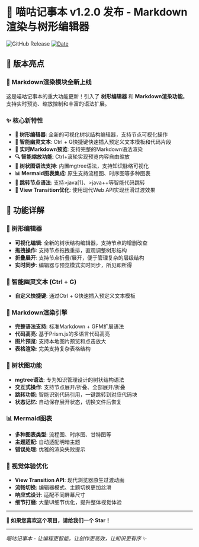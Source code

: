 # 🎉 喵咕记事本 v1.2.0 发布 - Markdown渲染与树形编辑器

![GitHub Release](https://img.shields.io/badge/release-v1.2.0-green) [![Date](https://img.shields.io/badge/date-2025--01--04-blue)](https://github.com/hhyufan/miaogu-ide)

## 🚀 版本亮点

### 📝 Markdown渲染模块全新上线

这是喵咕记事本的重大功能更新！引入了 **树形编辑器** 和 **Markdown渲染功能**。支持实时预览、缩放控制和丰富的语法扩展。

### ✨ 核心新特性

- **🌳 树形编辑器**: 全新的可视化树状结构编辑器，支持节点可视化操作
- **👻 智能幽灵文本**: Ctrl + G快捷键快速插入预定义文本模板和代码片段
- **📖 实时Markdown预览**: 支持完整的Markdown语法渲染
- **🔍 智能缩放功能**: Ctrl+滚轮实现预览内容自由缩放
- **🌳 树状图语法支持**: 内置mgtree语法，支持知识脉络可视化
- **📊 Mermaid图表集成**: 原生支持流程图、时序图等多种图表
- **🎯 跳转节点语法**: 支持>java[1]、>java++等智能代码跳转
- **🎨 View Transition优化**: 使用现代Web API实现丝滑过渡效果

## 📝 功能详解

### 🌳 树形编辑器

- **可视化编辑**: 全新的树状结构编辑器，支持节点的增删改查
- **拖拽操作**: 支持节点拖拽重排，直观调整树形结构
- **折叠展开**: 支持节点折叠/展开，便于管理复杂的层级结构
- **实时同步**: 编辑器与预览模式实时同步，所见即所得

### 👻 智能幽灵文本 (Ctrl + G)

- **自定义快捷键**: 通过Ctrl + G快速插入预定义文本模板

### 🔧 Markdown渲染引擎

- **完整语法支持**: 标准Markdown + GFM扩展语法
- **代码高亮**: 基于Prism.js的多语言代码高亮
- **图片预览**: 支持本地图片预览和点击放大
- **表格渲染**: 完美支持复杂表格结构

### 🌳 树状图功能

- **mgtree语法**: 专为知识管理设计的树状结构语法
- **交互式操作**: 支持节点展开/折叠、全部展开/折叠
- **跳转功能**: 智能识别代码引用，一键跳转到对应代码块
- **状态记忆**: 自动保存展开状态，切换文件后恢复

### 📊 Mermaid图表

- **多种图表类型**: 流程图、时序图、甘特图等
- **主题适配**: 自动适配明暗主题
- **错误处理**: 优雅的渲染失败提示

### 🎨 视觉体验优化

- **View Transition API**: 现代浏览器原生过渡动画
- **流畅切换**: 编辑器模式、主题切换更加丝滑
- **响应式设计**: 适配不同屏幕尺寸
- **细节打磨**: 大量UI细节优化，提升整体视觉体验
---

**🌟 如果您喜欢这个项目，请给我们一个 Star！**

---

*喵咕记事本 - 让编程更智能，让创作更高效，让知识更有序* ✨
